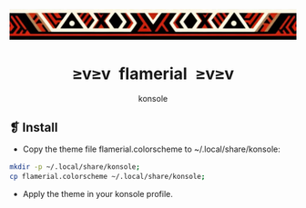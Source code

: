 <p align="center">
	<img src="../../imgs/ornament.webp" alt="" />
</p>
<h1 align="center">≥v≥v&ensp;flamerial&ensp;≥v≥v</h1>
<p align="center">konsole</p>

## ❡ Install

- Copy the theme file flamerial.colorscheme to ~/.local/share/konsole:

```sh
mkdir -p ~/.local/share/konsole;
cp flamerial.colorscheme ~/.local/share/konsole;
```

- Apply the theme in your konsole profile.
